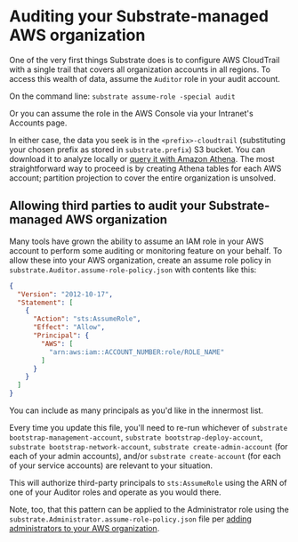 # Auditing your Substrate-managed AWS organization

One of the very first things Substrate does is to configure AWS CloudTrail with a single trail that covers all organization accounts in all regions. To access this wealth of data, assume the `Auditor` role in your audit account.

On the command line: `substrate assume-role -special audit`

Or you can assume the role in the AWS Console via your Intranet's Accounts page.

In either case, the data you seek is in the `<prefix>-cloudtrail` (substituting your chosen prefix as stored in `substrate.prefix`) S3 bucket. You can download it to analyze locally or [query it with Amazon Athena](https://docs.aws.amazon.com/athena/latest/ug/cloudtrail-logs.html). The most straightforward way to proceed is by creating Athena tables for each AWS account; partition projection to cover the entire organization is unsolved.

## Allowing third parties to audit your Substrate-managed AWS organization

Many tools have grown the ability to assume an IAM role in your AWS account to perform some auditing or monitoring feature on your behalf. To allow these into your AWS organization, create an assume role policy in `substrate.Auditor.assume-role-policy.json` with contents like this:

```json
{
  "Version": "2012-10-17",
  "Statement": [
    {
      "Action": "sts:AssumeRole",
      "Effect": "Allow",
      "Principal": {
        "AWS": [
          "arn:aws:iam::ACCOUNT_NUMBER:role/ROLE_NAME"
        ]
      }
    }
  ]
}
```

You can include as many principals as you'd like in the innermost list.

Every time you update this file, you'll need to re-run whichever of `substrate bootstrap-management-account`, `substrate bootstrap-deploy-account`, `substrate bootstrap-network-account`, `substrate create-admin-account` (for each of your admin accounts), and/or `substrate create-account` (for each of your service accounts) are relevant to your situation.

This will authorize third-party principals to `sts:AssumeRole` using the ARN of one of your Auditor roles and operate as you would there.

Note, too, that this pattern can be applied to the Administrator role using the `substrate.Administrator.assume-role-policy.json` file per [adding administrators to your AWS organization](https://github.com/src-bin/substrate-manual/blob/main/adding-administrators/README.md).
